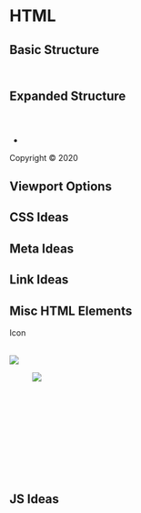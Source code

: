 # HTML

## Basic Structure

<!doctype html>
<html lang="en">
<head>
<title></title>
<meta charset="utf-8">
</head>

<body>
	<header></header>
	<nav></nav>
	<main></main>
	<footer></footer>
</body>
</html>




## Expanded Structure

<!doctype html>
<html lang="en">
<head>
<title></title>
<meta charset="utf-8">
<meta name="description" content="">
<meta name="author" content="">
<link rel="stylesheet" href="https://cdnjs.cloudflare.com/ajax/libs/normalize/8.0.1/normalize.min.css" />
<style>
	{
		
	}
</style>
</head>

<body>
	<header></header>
	<nav>
		<ul>
			<li><a href="#"></a></li>
		</ul>
	</nav>
	<main>
		<article></article>
	</main>
	<footer>
		<p>Copyright &copy; 2020</p>
	</footer>
</body>
</html>




## Viewport Options

<meta name="viewport" content="width=device-width, initial-scale=1, shrink-to-fit=no">
<meta name="viewport" content="width=device-width, initial-scale=1, maximum-scale=1">




## CSS Ideas

<style>
	{
		
	}
</style>


<link rel="stylesheet" href="" />

<link rel="stylesheet" href="css/style.min.css" />

<link rel="stylesheet" href="https://cdnjs.cloudflare.com/ajax/libs/normalize/8.0.1/normalize.min.css" />

<link rel="stylesheet" href="https://cdnjs.cloudflare.com/ajax/libs/animate.css/3.5.2/animate.min.css" />

<link rel="stylesheet" href="https://maxcdn.bootstrapcdn.com/font-awesome/4.4.0/css/font-awesome.min.css">




## Meta Ideas

<meta charset="utf-8">
<meta name="description" content="" />
<meta name="author" content="Oscar Cortez of Drastudio" />
<meta name="copyright" content="Copyright (c) 2020 Oscar Cortez" />
<meta name="keywords" content="" />




## Link Ideas

<link rel="apple-touch-icon" href="/favicon-ios.png" />
<link rel="shortcut icon" href="/favicon.ico" type="image/x-icon">

<!-- Favicon code thanks to: https://favicon.io/ -->
<link rel="apple-touch-icon" sizes="180x180" href="/apple-touch-icon.png">
<link rel="icon" type="image/png" sizes="32x32" href="/favicon-32x32.png">
<link rel="icon" type="image/png" sizes="16x16" href="/favicon-16x16.png">
<link rel="mask-icon" href="/safari-pinned-tab.svg" color="#FFBA35">
<link rel="manifest" href="/site.webmanifest">



## Misc HTML Elements

<i class="fa fa- fa-lg"></i> Icon


<div class="clear">&nbsp;</div>


<img src="http://placehold.it/350x150&text=" />


<figure>
	<img src="http://placehold.it/200x100" />
	<figcaption></figcaption>
</figure>


<svg version="1.1" xmlns="http://www.w3.org/2000/svg"></svg>




## JS Ideas

<script src="https://cdnjs.cloudflare.com/ajax/libs/jquery/3.5.1/jquery.min.js"></script>

